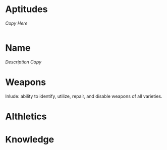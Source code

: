 # Aptitudes
*Copy Here*

```

```

# Name
*Description Copy*


# Weapons
Inlude: ability to identify, utilize, repair, and disable weapons of all varieties. 

# Althletics
# Knowledge
#

<!--stackedit_data:
eyJoaXN0b3J5IjpbMTkzNTg3Mjg1LC04MTkxMjg1NjhdfQ==
-->